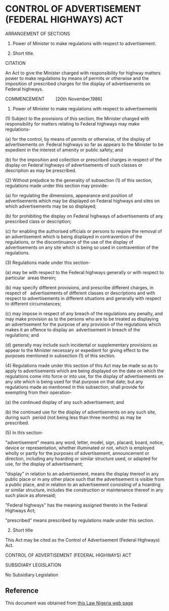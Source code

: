 # CONTROL OF ADVERTISEMENT (FEDERAL HIGHWAYS) ACT

ARRANGEMENT OF SECTIONS

1. Power of Minister to make regulations with respect to advertisement.

2. Short title.

CITATION

An Act to give the Minister charged with responsibility for highway matters power to make regulations by means of permits or otherwise and the imposition of prescribed charges for the display of advertisements on Federal highways.

COMMENCEMENT         [20th November,1986]

1. Power of Minister to make regulations with respect to advertisements

(1) Subject to the provisions of this section, the Minister charged with responsibility for matters relating to Federal highways may make regulations-

(a) for the control, by means of permits or otherwise, of the display of advertisements on  Federal highways so far as appears to the Minister to be expedient in the interest of amenity or public safety; and

(b) for the imposition and collection or prescribed charges in respect of the display on Federal highways of advertisements of such classes or description as may be prescribed.

(2) Without prejudice to the generality of subsection (1) of this section, regulations made under this section may provide-

(a) for regulating the dimensions, appearance and position of advertisements which may be displayed on Federal highways and sites on which advertisements may be so displayed;

(b) for prohibiting the display on Federal highways of advertisements of any prescribed class or description;

(c) for enabling the authorised officials or persons to require the removal of an advertisement which is being displayed in contravention of the regulations, or the discontinuance of the use of the display of advertisements on any site which is being so used in contravention of the regulations.

(3) Regulations made under this section-

(a) may be with respect to the Federal highways generally or with respect to particular  areas therein;

(b) may specify different provisions, and prescribe different charges, in respect of   advertisements of different classes or descriptions and with respect to advertisements in different situations and generally with respect to different circumstances;

(c) may impose in respect of any breach of the regulations any penalty, and may make provision as to the persons who are to be treated as displaying an advertisement for the purpose of any provision of the regulations which makes it an offence to display an  advertisement in breach of the regulations; and

(d) generally may include such incidental or supplementary provisions as appear to the Minister necessary or expedient for giving effect to the purposes mentioned in subsection (1) of this section.

(4) Regulations made under this section of this Act may be made so as to apply to advertisements which are being displayed on the date on which the regulations come into force or into use, for the display of advertisements on any site which is being used for that purpose on that date; but any regulations made as mentioned in this subsection, shall provide for exempting from their operation-

(a) the continued display of any such advertisement; and

(b) the continued use for the display of advertisements on any such site, during such  period (not being less than three months) as may be prescribed.

(5) In this section-

"advertisement" means any word, letter, model, sign, placard, board, notice, device or representation, whether illuminated or not, which is employed wholly or partly for the purposes of advertisement, announcement or direction, including any hoarding or similar structure used, or adapted for use, for the display of advertisement;

"display" in relation to an advertisement, means the display thereof in any public place or in any other place such that the advertisement is visible from a public place, and in relation to an advertisement consisting of a hoarding or similar structure, includes the construction or maintenance thereof in any such place as aforesaid;

"Federal highways" has the meaning assigned thereto in the Federal Highways Act;

"prescribed" means prescribed by regulations made under this section.

2. Short title

This Act may be cited as the Control of Advertisement (Federal Highways) Act.

CONTROL OF ADVERTISEMENT (FEDERAL HIGHWAYS) ACT

SUBSIDIARY LEGISLATION

No Subsidiary Legislation

## Reference

This document was obtained from [this Law Nigeria web page](http://www.lawnigeria.com/LFN/C/Control-of-Advertisement%28Federal-Highways%29Act.php)
